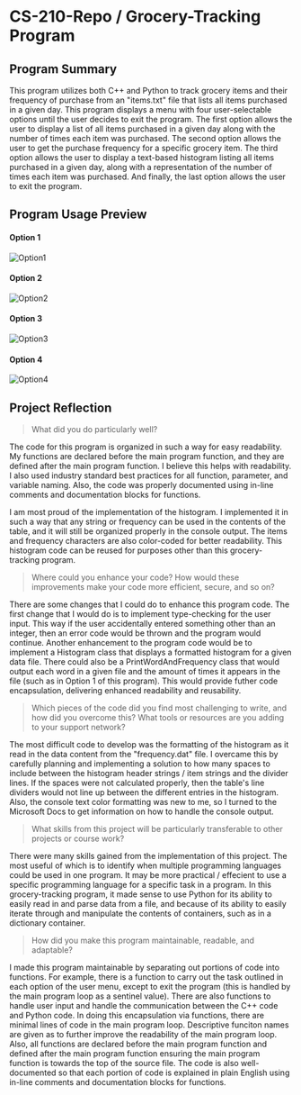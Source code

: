 # CS-210-Repo / Grocery-Tracking Program

## Program Summary

This program utilizes both C++ and Python to track grocery items and their frequency of purchase from an "items.txt" file that lists all items purchased in a given day. This program displays a menu with four user-selectable options until the user decides to exit the program. The first option allows the user to display a list of all items purchased in a given day along with the number of times each item was purchased. The second option allows the user to get the purchase frequency for a specific grocery item. The third option allows the user to display a text-based histogram listing all items purchased in a given day, along with a representation of the number of times each item was purchased. And finally, the last option allows the user to exit the program.

## Program Usage Preview

#### Option 1
![Option1](https://user-images.githubusercontent.com/111253795/185470125-614a50a9-bf49-4a8f-a8a0-9d093fe5f943.PNG)

#### Option 2
![Option2](https://user-images.githubusercontent.com/111253795/185470205-d0953e30-f195-4088-abbb-62a5b89d2562.PNG)

#### Option 3
![Option3](https://user-images.githubusercontent.com/111253795/185470233-d0256a98-13fb-4fef-ade2-be99ffa60d49.PNG)

#### Option 4
![Option4](https://user-images.githubusercontent.com/111253795/185470262-6ded0fc4-2b00-4112-9c63-9e71b4bd6538.PNG)

## Project Reflection

> What did you do particularly well?

The code for this program is organized in such a way for easy readability. My functions are declared before the main program function, and they are defined after the main program function. I believe this helps with readability. I also used industry standard best practices for all function, parameter, and variable naming. Also, the code was properly documented using in-line comments and documentation blocks for functions.

I am most proud of the implementation of the histogram. I implemented it in such a way that any string or frequency can be used in the contents of the table, and it will still be organized properly in the console output. The items and frequency characters are also color-coded for better readability. This histogram code can be reused for purposes other than this grocery-tracking program.

> Where could you enhance your code? How would these improvements make your code more efficient, secure, and so on?

There are some changes that I could do to enhance this program code. The first change that I would do is to implement type-checking for the user input. This way if the user accidentally entered something other than an integer, then an error code would be thrown and the program would continue. Another enhancement to the program code would be to implement a Histogram class that displays a formatted histogram for a given data file. There could also be a PrintWordAndFrequency class that would output each word in a given file and the amount of times it appears in the file (such as in Option 1 of this program). This would provide futher code encapsulation, delivering enhanced readability and reusability.

> Which pieces of the code did you find most challenging to write, and how did you overcome this? What tools or resources are you adding to your support network?

The most difficult code to develop was the formatting of the histogram as it read in the data content from the "frequency.dat" file. I overcame this by carefully planning and implementing a solution to how many spaces to include between the histogram header strings / item strings and the divider lines. If the spaces were not calculated properly, then the table's line dividers would not line up between the different entries in the histogram. Also, the console text color formatting was new to me, so I turned to the Microsoft Docs to get information on how to handle the console output.

> What skills from this project will be particularly transferable to other projects or course work?

There were many skills gained from the implementation of this project. The most useful of which is to identify when multiple programming languages could be used in one program. It may be more practical / effecient to use a specific programming language for a specific task in a program. In this grocery-tracking program, it made sense to use Python for its ability to easily read in and parse data from a file, and because of its ability to easily iterate through and manipulate the contents of containers, such as in a dictionary container.

> How did you make this program maintainable, readable, and adaptable?

I made this program maintainable by separating out portions of code into functions. For example, there is a function to carry out the task outlined in each option of the user menu, except to exit the program (this is handled by the main program loop as a sentinel value). There are also functions to handle user input and handle the communication between the C++ code and Python code. In doing this encapsulation via functions, there are minimal lines of code in the main program loop. Descriptive funciton names are given as to further improve the readability of the main program loop. Also, all functions are declared before the main program function and defined after the main program function ensuring the main program function is towards the top of the source file. The code is also well-documented so that each portion of code is explained in plain English using in-line comments and documentation blocks for functions.
